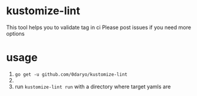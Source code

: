 # kustomize-lint

This tool helps you to validate tag in ci
Please post issues if you need more options

# usage

1. `go get -u github.com/0daryo/kustomize-lint`
2.
3. run `kustomize-lint run` with a directory where target yamls are
